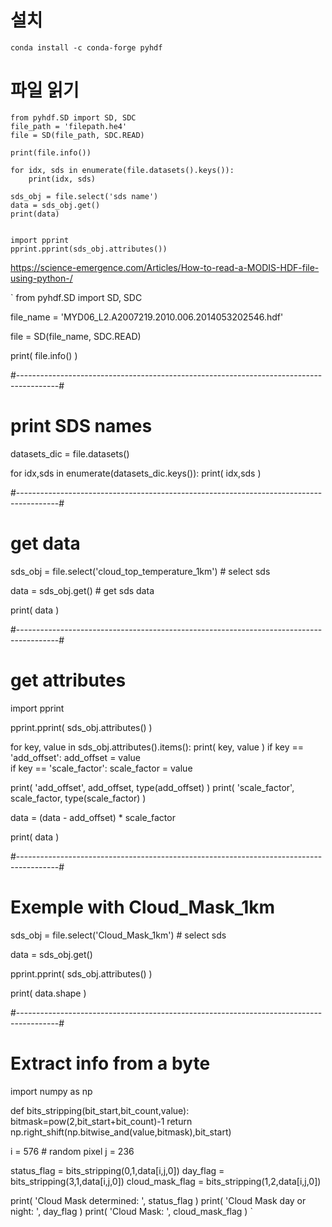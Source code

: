 # 설치

    conda install -c conda-forge pyhdf

# 파일 읽기

    from pyhdf.SD import SD, SDC
    file_path = 'filepath.he4'
    file = SD(file_path, SDC.READ)
    
    print(file.info())
    
    for idx, sds in enumerate(file.datasets().keys()):
        print(idx, sds)
        
    sds_obj = file.select('sds name')
    data = sds_obj.get()
    print(data)
    
    
    import pprint
    pprint.pprint(sds_obj.attributes())
    
    
    
https://science-emergence.com/Articles/How-to-read-a-MODIS-HDF-file-using-python-/

`
from pyhdf.SD import SD, SDC

file_name = 'MYD06_L2.A2007219.2010.006.2014053202546.hdf'

file = SD(file_name, SDC.READ)

print( file.info() )

#----------------------------------------------------------------------------------------#
# print SDS names

datasets_dic = file.datasets()

for idx,sds in enumerate(datasets_dic.keys()):
    print( idx,sds )

#----------------------------------------------------------------------------------------#
# get data

sds_obj = file.select('cloud_top_temperature_1km') # select sds

data = sds_obj.get() # get sds data

print( data )

#----------------------------------------------------------------------------------------#
# get attributes

import pprint

pprint.pprint( sds_obj.attributes() )

for key, value in sds_obj.attributes().items():
    print( key, value )
    if key == 'add_offset':
        add_offset = value  
    if key == 'scale_factor':
        scale_factor = value

print( 'add_offset', add_offset, type(add_offset) )
print( 'scale_factor', scale_factor, type(scale_factor) )

data = (data - add_offset) * scale_factor

print( data )

#----------------------------------------------------------------------------------------#
# Exemple with Cloud_Mask_1km

sds_obj = file.select('Cloud_Mask_1km') # select sds

data = sds_obj.get()

pprint.pprint( sds_obj.attributes() )

print( data.shape )

#----------------------------------------------------------------------------------------#
# Extract info from a byte

import numpy as np

def bits_stripping(bit_start,bit_count,value):
    bitmask=pow(2,bit_start+bit_count)-1
    return np.right_shift(np.bitwise_and(value,bitmask),bit_start)

i = 576 # random pixel
j = 236

status_flag = bits_stripping(0,1,data[i,j,0]) 
day_flag = bits_stripping(3,1,data[i,j,0]) 
cloud_mask_flag = bits_stripping(1,2,data[i,j,0])

print( 'Cloud Mask determined: ',  status_flag )
print( 'Cloud Mask day or night: ',  day_flag )
print( 'Cloud Mask: ',  cloud_mask_flag )
`
